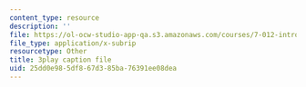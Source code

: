 ```yaml
---
content_type: resource
description: ''
file: https://ol-ocw-studio-app-qa.s3.amazonaws.com/courses/7-012-introduction-to-biology-fall-2004/25dd0e985df867d385ba76391ee08dea_ARjSihLe1K8.srt
file_type: application/x-subrip
resourcetype: Other
title: 3play caption file
uid: 25dd0e98-5df8-67d3-85ba-76391ee08dea
---
```

